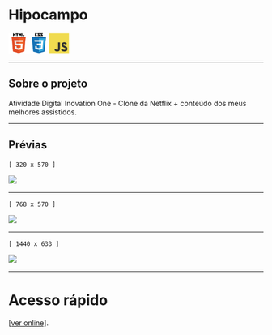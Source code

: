# Hipocampo

<img src="https://raw.githubusercontent.com/devicons/devicon/master/icons/html5/html5-original-wordmark.svg" width="40" height="40" alt="icon html"/><img src="https://raw.githubusercontent.com/devicons/devicon/master/icons/css3/css3-original-wordmark.svg" width="40" height="40" /><img src="https://raw.githubusercontent.com/devicons/devicon/master/icons/javascript/javascript-original.svg" width="40" height="40" />

------------------------------------------------------------------------------------------------------------------------------------------------------

## Sobre o projeto

Atividade Digital Inovation One - Clone da Netflix + conteúdo dos meus melhores assistidos.

------------------------------------------------------------------------------------------------------------------------------------------------------

## Prévias

    [ 320 x 570 ]
<img src="https://github.com/svapollo/hipocampo/blob/gh-pages/assets/gif/320-570.gif"/>

------------------------------------------------------------------------------------------------------------------------------------------------------

    [ 768 x 570 ]
<img src="https://github.com/svapollo/hipocampo/blob/gh-pages/assets/gif/768-570.gif"/>

------------------------------------------------------------------------------------------------------------------------------------------------------

    [ 1440 x 633 ]
<img src="https://github.com/svapollo/hipocampo/blob/gh-pages/assets/gif/1440-633.gif"/>

------------------------------------------------------------------------------------------------------------------------------------------------------

# Acesso rápido
[[ver online]](https://svapollo.github.io/hipocampo/ "Clique Aqui").

